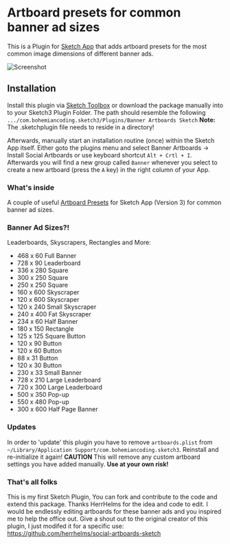 # Artboard presets for common banner ad sizes
This is a Plugin for [Sketch App](http://www.sketchapp.com) that adds artboard presets for the most common image dimensions of different banner ads.

![Screenshot](https://dl.dropboxusercontent.com/u/35309843/SketchPlugin-BannerAdSizes.png)

## Installation
Install this plugin via [Sketch Toolbox](http://sketchtoolbox.com) or download the package manually into to your Sketch3 Plugin Folder. The path should resemble the following
```.../com.bohemiancoding.sketch3/Plugins/Banner Artboards Sketch``` **Note:** The .sketchplugin file needs to reside in a directory!

Afterwards, manually start an installation routine (once) within the Sketch App itself. Either goto the plugins menu and select Banner Artboards -> Install Social Artboards or use keyboard shortcut
```Alt + Crtl + I```. Afterwards you will find a new group called ```Banner``` whenever you select to create a new artboard (press the `A` key) in the right column of your App.

### What's inside
A couple of useful [Artboard Presets](http://www.sketchapp.com/support/documentation/09-grouping/2-artboards.html) for Sketch App (Version 3) for common banner ad sizes.

### Banner Ad Sizes?!
Leaderboards, Skyscrapers, Rectangles and More:

 - 468 x 60		Full Banner
 - 728 x 90		Leaderboard	
 - 336 x 280	Square	
 - 300 x 250	Square	
 - 250 x 250	Square	
 - 160 x 600	Skyscraper	
 - 120 x 600	Skyscraper	
 - 120 x 240	Small Skyscraper	
 - 240 x 400	Fat Skyscraper	
 - 234 x 60		Half Banner	
 - 180 x 150	Rectangle	
 - 125 x 125	Square Button	
 - 120 x 90		Button	
 - 120 x 60		Button	
 - 88 x 31	    Button
 - 120 x 30	    Button	
 - 230 x 33	    Small Banner	
 - 728 x 210	Large Leaderboard	
 - 720 x 300	Large Leaderboard	
 - 500 x 350	Pop-up	
 - 550 x 480	Pop-up	
 - 300 x 600	Half Page Banner

### Updates
In order to 'update' this plugin you have to remove `artboards.plist` from `~/Library/Application Support/com.bohemiancoding.sketch3`. Reinstall and re-initialize it again! **CAUTION** This will remove any custom artboard settings you have added manually. **Use at your own risk!**

### That's all folks
This is my first Sketch Plugin, You can fork and contribute to the code and extend this package. Thanks HerrHelms for the idea and code to edit. I would be endlessly editing artboards for these banner ads and you inspired me to help the office out. Give a shout out to the original creator of this plugin, I just modifed it for a specific use:
https://github.com/herrhelms/social-artboards-sketch
